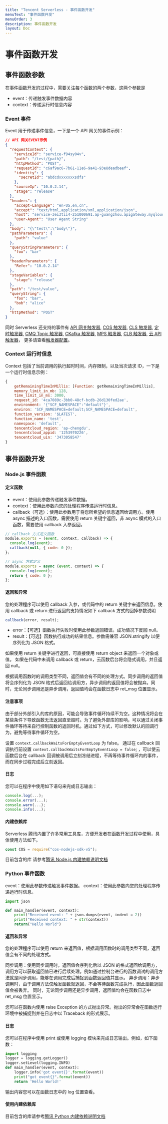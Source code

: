 ```yaml
---
title: "Tencent Serverless - 事件函数开发"
menuText: "事件函数开发"
menuOrder: 3
description: 事件函数开发
layout: Doc
---
```


# 事件函数开发

## 事件函数参数

在事件函数开发的过程中，需要关注每个函数的两个参数，这两个参数是

- event：传递触发事件数据内容
- context：传递运行时信息内容

### Event 事件

Event 用于传递事件信息，一下是一个 API 网关的事件示例：

```json
// API 网关EVENT示例
{
  "requestContext": {
    "serviceId": "service-f94sy04v",
    "path": "/test/{path}",
    "httpMethod": "POST",
    "requestId": "c6af9ac6-7b61-11e6-9a41-93e8deadbeef",
    "identity": {
      "secretId": "abdcdxxxxxxxsdfs"
    },
    "sourceIp": "10.0.2.14",
    "stage": "release"
  },
  "headers": {
    "accept-Language": "en-US,en,cn",
    "accept": "text/html,application/xml,application/json",
    "host": "service-3ei3tii4-251000691.ap-guangzhou.apigateway.myqloud.com",
    "user-Agent": "User Agent String"
  },
  "body": "{\"test\":\"body\"}",
  "pathParameters": {
    "path": "value"
  },
  "queryStringParameters": {
    "foo": "bar"
  },
  "headerParameters": {
    "Refer": "10.0.2.14"
  },
  "stageVariables": {
    "stage": "release"
  },
  "path": "/test/value",
  "queryString": {
    "foo": "bar",
    "bob": "alice"
  },
  "httpMethod": "POST"
}
```

同时 Serverless 还支持的事件有 [API 网关触发器](https://cloud.tencent.com/document/product/583/12513), [COS 触发器](https://cloud.tencent.com/document/product/583/9707), [CLS 触发器](https://cloud.tencent.com/document/product/583/49587), [定时触发器](https://cloud.tencent.com/document/product/583/9708), [CMQ Topic 触发器](https://cloud.tencent.com/document/product/583/11517), [CKafka 触发器](https://cloud.tencent.com/document/product/583/17530), [MPS 触发器](https://cloud.tencent.com/document/product/583/50833), [CLB 触发器](https://cloud.tencent.com/document/product/583/52635), [云 API 触发器](https://cloud.tencent.com/document/product/583/18198)， 更多请查看[触发器配置](../guides/trigger)。

### Context 运行时信息

Context 包括了当前调用的执行超时时间，内存限制，以及当次请求 ID，一下是一个运行时信息示例：

```js
{
    getRemainingTimeInMillis: [Function: getRemainingTimeInMillis],
    memory_limit_in_mb: 128,
    time_limit_in_ms: 3000,
    request_id: '4ca7089c-3bb0-48cf-bcdb-26d130fed2ae',
    environment: '{"SCF_NAMESPACE":"default"}',
    environ: 'SCF_NAMESPACE=default;SCF_NAMESPACE=default',
    function_version: '$LATEST',
    function_name: 'test',
    namespace: 'default',
    tencentcloud_region: 'ap-chengdu',
    tencentcloud_appid: '1253970226',
    tencentcloud_uin: '3473058547'
}

```

## 事件函数开发

### Node.js 事件函数

#### 定义函数

- event：使用此参数传递触发事件数据。
- context：使用此参数向您的处理程序传递运行时信息。
- callback（可选）：使用此参数用于将您所希望的信息返回给调用方。使用 async 描述的入口函数，需要使用 return 关键字返回，非 async 模式的入口函数，需要使用 callback 入参返回。

```js
// callback 方式定义函数
module.exports = (event, context, callback) => {
  console.log(event);
  callback(null, { code: 0 });
};

// async 方式定义
module.exports = async (event, context) => {
  console.log(event);
  return { code: 0 };
};
```

#### 返回和异常

您的处理程序可以使用 callback 入参，或代码中的 return 关键字来返回信息。使用 callback 或 return 进行返回的支持情况如下 callback 方式的回掉参数说明

```js
callback(error, result);
```

- error：【可选】函数执行失败时使用此参数返回错误。成功情况下反回 null。
- result：【可选】函数执行成功的结果信息。参数需兼容 JSON.stringify 以便序列化为 JSON 格式。

如果使用 return 关键字进行返回，可直接使用 return object 来返回一个对象或值。
如果在代码中未调用 callback 或 return，云函数后台将会隐式调用，并且返回 null。

根据调用函数时的调用类型不同，返回值会有不同的处理方式。同步调用的返回值将会序列化为 JSON 格式后返回给调用方，异步调用的返回值将会被抛弃。同时，无论同步调用还是异步调用，返回值均会在函数日志中 ret_msg 位置显示。

#### 注意事项

由于部分外部引入的库的原因，可能会导致事件循环持续不为空。这种情况将会在某些条件下导致函数无法返回直至超时。为了避免外部库的影响，可以通过关闭事件循环等待来自行控制函数的返回时机。通过如下方式，可以修改默认的回调行为，避免等待事件循环为空。

设置 `context.callbackWaitsForEmptyEventLoop` 为 false。
通过在 callback 回调执行前设置 `context.callbackWaitsForEmptyEventLoop = false`; ，可以使云函数后台在 callback 回调被调用后立刻冻结进程，不再等待事件循环内的事件，而在同步过程完成后立刻返回。

#### 日志

您可以在程序中使用如下语句来完成日志输出：

```js
console.log(...);
console.error(...);
console.warn(...);
console.info(...);
```

#### 内建依赖库

Serverless 腾讯内置了许多常用工具库，方便开发者在函数开发过程中使用，具体使用方法如下。

```js
const COS = require("cos-nodejs-sdk-v5");
```

目前包含的库 请参考[腾讯 Node.js 内建依赖说明文档](https://cloud.tencent.com/document/product/583/11060#.E7.8E.AF.E5.A2.83.E5.86.85.E7.9A.84.E5.86.85.E7.BD.AE.E5.BA.93)

### Python 事件函数

event：使用此参数传递触发事件数据。
context：使用此参数向您的处理程序传递运行时信息。

```py
import json

def main_handler(event, context):
    print("Received event: " + json.dumps(event, indent = 2))
    print("Received context: " + str(context))
    return("Hello World")
```

#### 返回和异常

您的处理程序可以使用 return 来返回值，根据调用函数时的调用类型不同，返回值会有不同的处理方式。

同步调用：使用同步调用时，返回值会序列化后以 JSON 的格式返回给调用方，调用方可以获取返回值已进行后续处理。例如通过控制台进行的函数调试的调用方法就是同步调用，能够在调用完成后捕捉到函数返回值并显示。
异步调用：异步调用时，由于调用方法仅触发函数就返回，不会等待函数完成执行，因此函数返回值会被丢弃。
同时，无论同步调用还是异步调用，返回值均会在函数日志中 ret_msg 位置显示。

您可以在函数内使用 raise Exception 的方式抛出异常。抛出的异常会在函数运行环境中被捕捉到并在日志中以 Traceback 的形式展示。

#### 日志

您可以在程序中使用 print 或使用 logging 模块来完成日志输出。例如，如下函数：

```py
import logging
logger = logging.getLogger()
logger.setLevel(logging.INFO)
def main_handler(event, context):
    logger.info('got event{}'.format(event))
    print("got event{}".format(event))
    return 'Hello World!'
```

输出内容您可以在函数日志中的 log 位置查看。

#### 使用内建依赖库

目前包含的库请参考[腾讯 Python 内建依赖说明文档](https://cloud.tencent.com/document/product/583/55592#.E5.86.85.E7.BD.AE.E7.9A.84.E5.BA.93.E5.88.97.E8.A1.A8)
